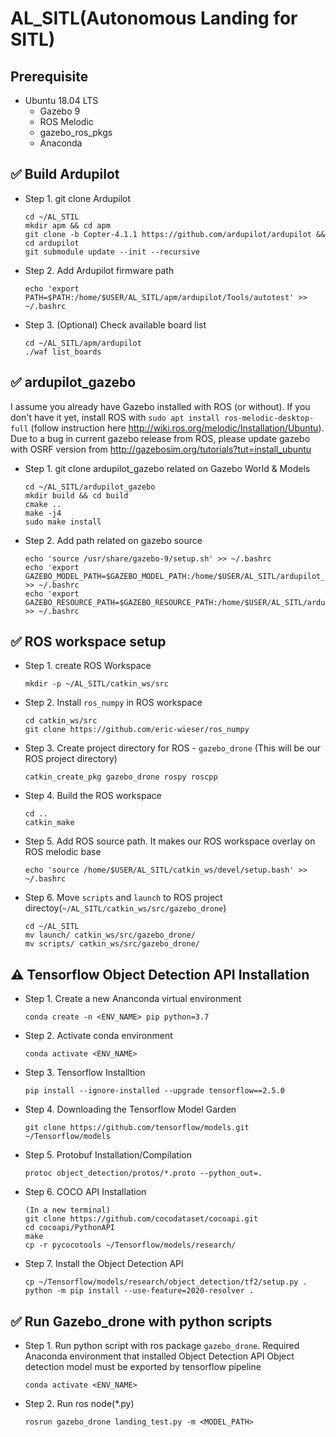 # AL_SITL(Autonomous Landing for SITL)
## Prerequisite
- Ubuntu 18.04 LTS
    - Gazebo 9
    - ROS Melodic
    - gazebo_ros_pkgs
    - Anaconda
    

## :white_check_mark: Build Ardupilot

- Step 1. git clone Ardupilot
	```
	cd ~/AL_STIL
	mkdir apm && cd apm
	git clone -b Copter-4.1.1 https://github.com/ardupilot/ardupilot && cd ardupilot
	git submodule update --init --recursive
	```

- Step 2. Add Ardupilot firmware path
	```
	echo 'export PATH=$PATH:/home/$USER/AL_SITL/apm/ardupilot/Tools/autotest' >> ~/.bashrc
	```

- Step 3. (Optional) Check available board list
	```
	cd ~/AL_SITL/apm/ardupilot
	./waf list_boards
	```


## :white_check_mark: ardupilot_gazebo

I assume you already have Gazebo installed with ROS (or without).
If you don't have it yet, install ROS with `sudo apt install ros-melodic-desktop-full`
(follow instruction here http://wiki.ros.org/melodic/Installation/Ubuntu).
Due to a bug in current gazebo release from ROS, please update gazebo with OSRF version from http://gazebosim.org/tutorials?tut=install_ubuntu

- Step 1. git clone ardupilot_gazebo related on Gazebo World & Models
	```
	cd ~/AL_SITL/ardupilot_gazebo
	mkdir build && cd build
	cmake ..
	make -j4
	sudo make install
	```

- Step 2. Add path related on gazebo source
	```
	echo 'source /usr/share/gazebo-9/setup.sh' >> ~/.bashrc
	echo 'export GAZEBO_MODEL_PATH=$GAZEBO_MODEL_PATH:/home/$USER/AL_SITL/ardupilot_gazebo/models' >> ~/.bashrc
	echo 'export GAZEBO_RESOURCE_PATH=$GAZEBO_RESOURCE_PATH:/home/$USER/AL_SITL/ardupilot_gazebo:/home/$USER/AL_SITL/ardupilot_gazebo/worlds' >> ~/.bashrc
	```


## :white_check_mark: ROS workspace setup

- Step 1. create ROS Workspace
	```
	mkdir -p ~/AL_SITL/catkin_ws/src
	```

- Step 2. Install `ros_numpy` in ROS workspace
	```
	cd catkin_ws/src
	git clone https://github.com/eric-wieser/ros_numpy
	```

- Step 3. Create project directory for ROS - `gazebo_drone` (This will be our ROS project directory)
	```
	catkin_create_pkg gazebo_drone rospy roscpp
	```

- Step 4. Build the ROS workspace
	```
	cd ..
	catkin_make
	```

- Step 5. Add ROS source path. It makes our ROS workspace overlay on ROS melodic base
	```
	echo 'source /home/$USER/AL_SITL/catkin_ws/devel/setup.bash' >> ~/.bashrc
	```

- Step 6. Move `scripts` and `launch` to ROS project directoy(`~/AL_SITL/catkin_ws/src/gazebo_drone`)
	```
	cd ~/AL_SITL
	mv launch/ catkin_ws/src/gazebo_drone/
	mv scripts/ catkin_ws/src/gazebo_drone/
	```
	



## :warning: Tensorflow Object Detection API Installation

- Step 1. Create a new Ananconda virtual environment
	```
	conda create -n <ENV_NAME> pip python=3.7
	```

- Step 2. Activate conda environment
	```
	conda activate <ENV_NAME>
	```

- Step 3. Tensorflow Installtion
	```
	pip install --ignore-installed --upgrade tensorflow==2.5.0
	```

- Step 4. Downloading the Tensorflow Model Garden
	```
	git clone https://github.com/tensorflow/models.git ~/Tensorflow/models
	```

- Step 5. Protobuf Installation/Compilation
	```
	protoc object_detection/protos/*.proto --python_out=.
	```

- Step 6. COCO API Installation
	```
	(In a new terminal)
	git clone https://github.com/cocodataset/cocoapi.git
	cd cocoapi/PythonAPI
	make
	cp -r pycocotools ~/Tensorflow/models/research/
	```

- Step 7. Install the Object Detection API
	```
	cp ~/Tensorflow/models/research/object_detection/tf2/setup.py .
	python -m pip install --use-feature=2020-resolver .
	```

## :white_check_mark: Run Gazebo_drone with python scripts

- Step 1. Run python script with ros package `gazebo_drone`. Required Anaconda environment that installed Object Detection API
	Object detection model must be exported by tensorflow pipeline
	```
	conda activate <ENV_NAME>
	```

- Step 2. Run ros node(*.py)
	```
	rosrun gazebo_drone landing_test.py -m <MODEL_PATH>
	```

